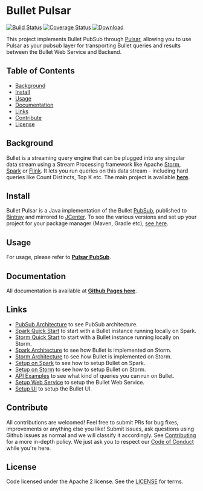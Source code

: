 # Bullet Pulsar

[![Build Status](https://travis-ci.com/bullet-db/bullet-pulsar.svg?branch=master)](https://travis-ci.com/bullet-db/bullet-pulsar) [![Coverage Status](https://coveralls.io/repos/github/bullet-db/bullet-pulsar/badge.svg?branch=master)](https://coveralls.io/github/bullet-db/bullet-pulsar?branch=master) [![Download](https://api.bintray.com/packages/yahoo/maven/bullet-pulsar/images/download.svg) ](https://bintray.com/yahoo/maven/bullet-pulsar/_latestVersion)

This project implements Bullet PubSub through [Pulsar](https://pulsar.apache.org), allowing you to use Pulsar as your pubsub layer for transporting Bullet queries and results between the Bullet Web Service and Backend.

## Table of Contents

- [Background](#background)
- [Install](#install)
- [Usage](#usage)
- [Documentation](#documentation)
- [Links](#links)
- [Contribute](#contribute)
- [License](#license)

## Background

Bullet is a streaming query engine that can be plugged into any singular data stream using a Stream Processing framework like Apache [Storm](https://storm.apache.org), [Spark](https://spark.apache.org) or [Flink](https://flink.apache.org). It lets you run queries on this data stream - including hard queries like Count Distincts, Top K etc. The main project is available **[here](https://github.com/bullet-db/bullet-core)**.

## Install

Bullet Pulsar is a Java implementation of the Bullet [PubSub](https://bullet-db.github.io/pubsub/architecture/), published to [Bintray](https://bintray.com/yahoo/maven/bullet-pulsar) and mirrored to [JCenter](http://jcenter.bintray.com/com/yahoo/bullet/bullet-pulsar/).  To see the various versions and set up your project for your package manager (Maven, Gradle etc), [see here](https://bullet-db.github.io/releases/#bullet-pulsar).

## Usage

For usage, please refer to **[Pulsar PubSub](https://bullet-db.github.io/pubsub/pulsar/)**.

## Documentation

All documentation is available at **[Github Pages here](https://bullet-db.github.io/)**.

## Links

* [PubSub Architecture](https://bullet-db.github.io/pubsub/architecture/) to see PubSub architecture.
* [Spark Quick Start](https://bullet-db.github.io/quick-start/spark) to start with a Bullet instance running locally on Spark.
* [Storm Quick Start](https://bullet-db.github.io/quick-start/storm) to start with a Bullet instance running locally on Storm.
* [Spark Architecture](https://bullet-db.github.io/backend/spark-architecture/) to see how Bullet is implemented on Storm.
* [Storm Architecture](https://bullet-db.github.io/backend/storm-architecture/) to see how Bullet is implemented on Storm.
* [Setup on Spark](https://bullet-db.github.io/backend/spark-setup/) to see how to setup Bullet on Spark.
* [Setup on Storm](https://bullet-db.github.io/backend/storm-setup/) to see how to setup Bullet on Storm.
* [API Examples](https://bullet-db.github.io/ws/examples/) to see what kind of queries you can run on Bullet.
* [Setup Web Service](https://bullet-db.github.io/ws/setup/) to setup the Bullet Web Service.
* [Setup UI](https://bullet-db.github.io/ui/setup/) to setup the Bullet UI.

## Contribute

All contributions are welcomed! Feel free to submit PRs for bug fixes, improvements or anything else you like! Submit issues, ask questions using Github issues as normal and we will classify it accordingly. See [Contributing](Contributing.md) for a more in-depth policy. We just ask you to respect our [Code of Conduct](Code-of-Conduct.md) while you're here.

## License

Code licensed under the Apache 2 license. See the [LICENSE](LICENSE) for terms.
